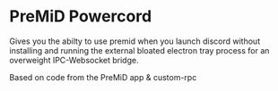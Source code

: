# PreMiD Powercord

Gives you the abilty to use premid when you launch discord without installing and running the external bloated electron tray process for an overweight IPC-Websocket bridge.

Based on code from the PreMiD app & custom-rpc
